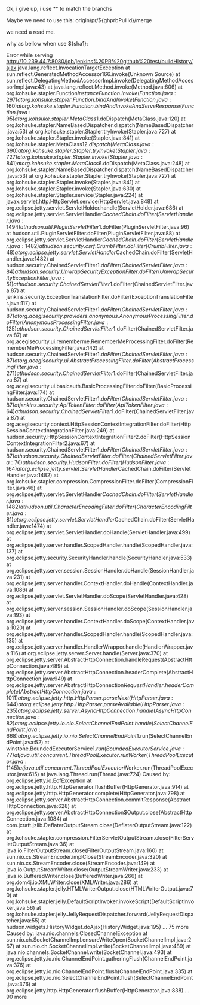 Ok, i give up, i use ** to match the branchs

Maybe we need to use this: origin/pr/${ghprbPullId}/merge

we need a read me.

why as bellow when use ${sha1}:

Error while serving http://10.239.44.7:8080/job/jenkins%20PR%20github%20test/buildHistory/ajax
java.lang.reflect.InvocationTargetException
	at sun.reflect.GeneratedMethodAccessor166.invoke(Unknown Source)
	at sun.reflect.DelegatingMethodAccessorImpl.invoke(DelegatingMethodAccessorImpl.java:43)
	at java.lang.reflect.Method.invoke(Method.java:606)
	at org.kohsuke.stapler.Function$InstanceFunction.invoke(Function.java:297)
	at org.kohsuke.stapler.Function.bindAndInvoke(Function.java:160)
	at org.kohsuke.stapler.Function.bindAndInvokeAndServeResponse(Function.java:95)
	at org.kohsuke.stapler.MetaClass$1.doDispatch(MetaClass.java:120)
	at org.kohsuke.stapler.NameBasedDispatcher.dispatch(NameBasedDispatcher.java:53)
	at org.kohsuke.stapler.Stapler.tryInvoke(Stapler.java:727)
	at org.kohsuke.stapler.Stapler.invoke(Stapler.java:841)
	at org.kohsuke.stapler.MetaClass$12.dispatch(MetaClass.java:390)
	at org.kohsuke.stapler.Stapler.tryInvoke(Stapler.java:727)
	at org.kohsuke.stapler.Stapler.invoke(Stapler.java:841)
	at org.kohsuke.stapler.MetaClass$6.doDispatch(MetaClass.java:248)
	at org.kohsuke.stapler.NameBasedDispatcher.dispatch(NameBasedDispatcher.java:53)
	at org.kohsuke.stapler.Stapler.tryInvoke(Stapler.java:727)
	at org.kohsuke.stapler.Stapler.invoke(Stapler.java:841)
	at org.kohsuke.stapler.Stapler.invoke(Stapler.java:630)
	at org.kohsuke.stapler.Stapler.service(Stapler.java:224)
	at javax.servlet.http.HttpServlet.service(HttpServlet.java:848)
	at org.eclipse.jetty.servlet.ServletHolder.handle(ServletHolder.java:686)
	at org.eclipse.jetty.servlet.ServletHandler$CachedChain.doFilter(ServletHandler.java:1494)
	at hudson.util.PluginServletFilter$1.doFilter(PluginServletFilter.java:96)
	at hudson.util.PluginServletFilter.doFilter(PluginServletFilter.java:88)
	at org.eclipse.jetty.servlet.ServletHandler$CachedChain.doFilter(ServletHandler.java:1482)
	at hudson.security.csrf.CrumbFilter.doFilter(CrumbFilter.java:48)
	at org.eclipse.jetty.servlet.ServletHandler$CachedChain.doFilter(ServletHandler.java:1482)
	at hudson.security.ChainedServletFilter$1.doFilter(ChainedServletFilter.java:84)
	at hudson.security.UnwrapSecurityExceptionFilter.doFilter(UnwrapSecurityExceptionFilter.java:51)
	at hudson.security.ChainedServletFilter$1.doFilter(ChainedServletFilter.java:87)
	at jenkins.security.ExceptionTranslationFilter.doFilter(ExceptionTranslationFilter.java:117)
	at hudson.security.ChainedServletFilter$1.doFilter(ChainedServletFilter.java:87)
	at org.acegisecurity.providers.anonymous.AnonymousProcessingFilter.doFilter(AnonymousProcessingFilter.java:125)
	at hudson.security.ChainedServletFilter$1.doFilter(ChainedServletFilter.java:87)
	at org.acegisecurity.ui.rememberme.RememberMeProcessingFilter.doFilter(RememberMeProcessingFilter.java:142)
	at hudson.security.ChainedServletFilter$1.doFilter(ChainedServletFilter.java:87)
	at org.acegisecurity.ui.AbstractProcessingFilter.doFilter(AbstractProcessingFilter.java:271)
	at hudson.security.ChainedServletFilter$1.doFilter(ChainedServletFilter.java:87)
	at org.acegisecurity.ui.basicauth.BasicProcessingFilter.doFilter(BasicProcessingFilter.java:174)
	at hudson.security.ChainedServletFilter$1.doFilter(ChainedServletFilter.java:87)
	at jenkins.security.ApiTokenFilter.doFilter(ApiTokenFilter.java:64)
	at hudson.security.ChainedServletFilter$1.doFilter(ChainedServletFilter.java:87)
	at org.acegisecurity.context.HttpSessionContextIntegrationFilter.doFilter(HttpSessionContextIntegrationFilter.java:249)
	at hudson.security.HttpSessionContextIntegrationFilter2.doFilter(HttpSessionContextIntegrationFilter2.java:67)
	at hudson.security.ChainedServletFilter$1.doFilter(ChainedServletFilter.java:87)
	at hudson.security.ChainedServletFilter.doFilter(ChainedServletFilter.java:76)
	at hudson.security.HudsonFilter.doFilter(HudsonFilter.java:164)
	at org.eclipse.jetty.servlet.ServletHandler$CachedChain.doFilter(ServletHandler.java:1482)
	at org.kohsuke.stapler.compression.CompressionFilter.doFilter(CompressionFilter.java:46)
	at org.eclipse.jetty.servlet.ServletHandler$CachedChain.doFilter(ServletHandler.java:1482)
	at hudson.util.CharacterEncodingFilter.doFilter(CharacterEncodingFilter.java:81)
	at org.eclipse.jetty.servlet.ServletHandler$CachedChain.doFilter(ServletHandler.java:1474)
	at org.eclipse.jetty.servlet.ServletHandler.doHandle(ServletHandler.java:499)
	at org.eclipse.jetty.server.handler.ScopedHandler.handle(ScopedHandler.java:137)
	at org.eclipse.jetty.security.SecurityHandler.handle(SecurityHandler.java:533)
	at org.eclipse.jetty.server.session.SessionHandler.doHandle(SessionHandler.java:231)
	at org.eclipse.jetty.server.handler.ContextHandler.doHandle(ContextHandler.java:1086)
	at org.eclipse.jetty.servlet.ServletHandler.doScope(ServletHandler.java:428)
	at org.eclipse.jetty.server.session.SessionHandler.doScope(SessionHandler.java:193)
	at org.eclipse.jetty.server.handler.ContextHandler.doScope(ContextHandler.java:1020)
	at org.eclipse.jetty.server.handler.ScopedHandler.handle(ScopedHandler.java:135)
	at org.eclipse.jetty.server.handler.HandlerWrapper.handle(HandlerWrapper.java:116)
	at org.eclipse.jetty.server.Server.handle(Server.java:370)
	at org.eclipse.jetty.server.AbstractHttpConnection.handleRequest(AbstractHttpConnection.java:489)
	at org.eclipse.jetty.server.AbstractHttpConnection.headerComplete(AbstractHttpConnection.java:949)
	at org.eclipse.jetty.server.AbstractHttpConnection$RequestHandler.headerComplete(AbstractHttpConnection.java:1011)
	at org.eclipse.jetty.http.HttpParser.parseNext(HttpParser.java:644)
	at org.eclipse.jetty.http.HttpParser.parseAvailable(HttpParser.java:235)
	at org.eclipse.jetty.server.AsyncHttpConnection.handle(AsyncHttpConnection.java:82)
	at org.eclipse.jetty.io.nio.SelectChannelEndPoint.handle(SelectChannelEndPoint.java:668)
	at org.eclipse.jetty.io.nio.SelectChannelEndPoint$1.run(SelectChannelEndPoint.java:52)
	at winstone.BoundedExecutorService$1.run(BoundedExecutorService.java:77)
	at java.util.concurrent.ThreadPoolExecutor.runWorker(ThreadPoolExecutor.java:1145)
	at java.util.concurrent.ThreadPoolExecutor$Worker.run(ThreadPoolExecutor.java:615)
	at java.lang.Thread.run(Thread.java:724)
Caused by: org.eclipse.jetty.io.EofException
	at org.eclipse.jetty.http.HttpGenerator.flushBuffer(HttpGenerator.java:914)
	at org.eclipse.jetty.http.HttpGenerator.complete(HttpGenerator.java:798)
	at org.eclipse.jetty.server.AbstractHttpConnection.commitResponse(AbstractHttpConnection.java:628)
	at org.eclipse.jetty.server.AbstractHttpConnection$Output.close(AbstractHttpConnection.java:1084)
	at com.jcraft.jzlib.DeflaterOutputStream.close(DeflaterOutputStream.java:122)
	at org.kohsuke.stapler.compression.FilterServletOutputStream.close(FilterServletOutputStream.java:36)
	at java.io.FilterOutputStream.close(FilterOutputStream.java:160)
	at sun.nio.cs.StreamEncoder.implClose(StreamEncoder.java:320)
	at sun.nio.cs.StreamEncoder.close(StreamEncoder.java:149)
	at java.io.OutputStreamWriter.close(OutputStreamWriter.java:233)
	at java.io.BufferedWriter.close(BufferedWriter.java:266)
	at org.dom4j.io.XMLWriter.close(XMLWriter.java:286)
	at org.kohsuke.stapler.jelly.HTMLWriterOutput.close(HTMLWriterOutput.java:70)
	at org.kohsuke.stapler.jelly.DefaultScriptInvoker.invokeScript(DefaultScriptInvoker.java:56)
	at org.kohsuke.stapler.jelly.JellyRequestDispatcher.forward(JellyRequestDispatcher.java:55)
	at hudson.widgets.HistoryWidget.doAjax(HistoryWidget.java:195)
	... 75 more
Caused by: java.nio.channels.ClosedChannelException
	at sun.nio.ch.SocketChannelImpl.ensureWriteOpen(SocketChannelImpl.java:267)
	at sun.nio.ch.SocketChannelImpl.write(SocketChannelImpl.java:489)
	at java.nio.channels.SocketChannel.write(SocketChannel.java:493)
	at org.eclipse.jetty.io.nio.ChannelEndPoint.gatheringFlush(ChannelEndPoint.java:376)
	at org.eclipse.jetty.io.nio.ChannelEndPoint.flush(ChannelEndPoint.java:335)
	at org.eclipse.jetty.io.nio.SelectChannelEndPoint.flush(SelectChannelEndPoint.java:376)
	at org.eclipse.jetty.http.HttpGenerator.flushBuffer(HttpGenerator.java:838)
	... 90 more
